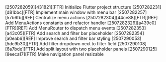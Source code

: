[2507282059][431821][FTR] Initialize Flutter project structure
[2507282231][d81bbc][FTR] Implement main window with menu bar
[2507282257][57b6fb][REF] Centralize menu actions
[2507282304][44ce88][FTR][REF] Add MenuActions constants and refactor handler
[2507282329][a439c0][FTR][REF] Add MenuRouter to dispatch menu events
[2507282353][a43c05][FTR] Add search and filter bar placeholder
[2507282354][a0eab6][REF] Improve search and filter bar styling
[2507290053][5dc9b30][FTR] Add filter dropdown next to filter field
[2507290108][6a7bde][FTR] Add split layout with two placeholder panels
[2507290125][8eeca17][FTR] Make navigation panel resizable
